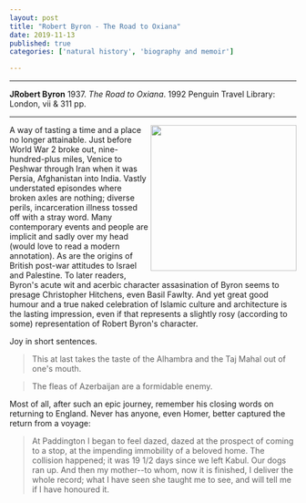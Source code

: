 ```yaml
---
layout: post
title: "Robert Byron - The Road to Oxiana"
date: 2019-11-13
published: true
categories: ['natural history', 'biography and memoir']

---
```



***
<b>JRobert Byron</b> 1937. _The Road to Oxiana_. 1992 Penguin Travel Library: London, vii & 311 pp.

***
<img align="right" width="256" src="https://d3525k1ryd2155.cloudfront.net/h/520/273/1265273520.0.m.jpg" alt="">  

A way of tasting a time and a place no longer attainable.  Just before World War 2 broke out, nine-hundred-plus miles, Venice to Peshwar through Iran when it was Persia, Afghanistan into India.  Vastly understated episondes where broken axles are nothing; diverse perils, incarceration illness tossed off with a stray word.  Many contemporary events and people are implicit and sadly over my head (would love to read a modern annotation).  As are the origins of British post-war attitudes to Israel and Palestine.  To later readers, Byron's acute wit and acerbic character assasination of Byron seems to presage Christopher Hitchens, even Basil Fawlty.  And yet great good humour and a true naked celebration of Islamic culture and architecture is the lasting impression, even if that represents a slightly rosy (according to some) representation of Robert Byron's character. 

Joy in short sentences. 

> This at last takes the taste of the Alhambra and the Taj Mahal out of one's mouth.

> The fleas of Azerbaijan are a formidable enemy.

Most of all, after such an epic journey, remember his closing words on returning to England.  Never has anyone, even Homer, better captured the return from a voyage:

> At Paddington I began to feel dazed, dazed at the prospect of coming to a stop, at the impending immobility of a beloved home.  The collision happened; it was 19 1/2 days since we left Kabul.  Our dogs ran up.  And then my mother--to whom, now it is finished, I deliver the whole record; what I have seen she taught me to see, and will tell me if I have honoured it.
